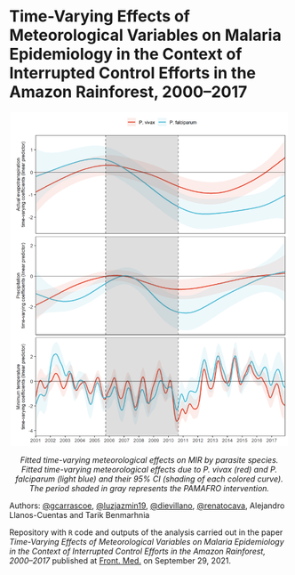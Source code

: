 Time-Varying Effects of Meteorological Variables on Malaria Epidemiology in the Context of Interrupted Control Efforts in the Amazon Rainforest, 2000–2017
================
<p align="center">
<img src="analysis/figs/figure-2.png" alt="figure-2" width="500" height="600"/>
</p>

<p align="center">
<i>Fitted time-varying meteorological effects on MIR by parasite species. Fitted time-varying meteorological effects due to P. vivax (red) and P. falciparum (light blue) and their 95% CI (shading of each colored curve). The period shaded in gray represents the PAMAFRO intervention.</i>
</p>


Authors:
[@gcarrascoe](https://github.com/gcarrascoe), [@luzjazmin19](https://github.com/luzjazmin19), [@dievillano](https://github.com/dievillano), [@renatocava](https://github.com/renatocava), Alejandro Llanos-Cuentas and Tarik Benmarhnia

Repository with `R` code and outputs of the analysis carried out in the paper *Time-Varying Effects of Meteorological Variables on Malaria Epidemiology in the Context of Interrupted Control Efforts in the Amazon Rainforest, 2000–2017* published at [Front. Med.](https://www.frontiersin.org/articles/10.3389/fmed.2021.721515/full) on September 29, 2021.
